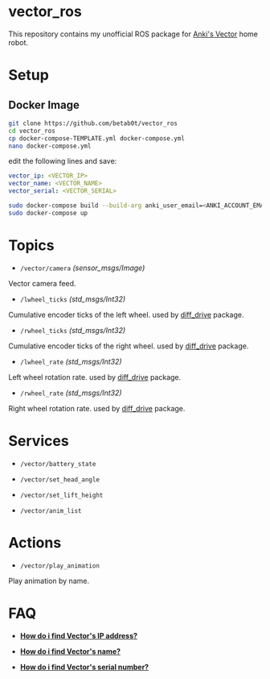# vector_ros
This repository contains my unofficial ROS package for [Anki's Vector](https://www.anki.com/en-us/vector) home robot.

# Setup
## Docker Image
```sh
git clone https://github.com/betab0t/vector_ros
cd vector_ros
cp docker-compose-TEMPLATE.yml docker-compose.yml
nano docker-compose.yml
```
edit the following lines and save:
```yaml
vector_ip: <VECTOR_IP>
vector_name: <VECTOR_NAME>
vector_serial: <VECTOR_SERIAL> 
```

```sh
sudo docker-compose build --build-arg anki_user_email=<ANKI_ACCOUNT_EMAIL> --build-arg anki_user_password=<ANKI_ACCOUNT_PASSWORD>
sudo docker-compose up
```

# Topics
* `/vector/camera`  *(sensor_msgs/Image)*

Vector camera feed.

* `/lwheel_ticks` *(std_msgs/Int32)*

Cumulative encoder ticks of the left wheel. used by [diff_drive](https://github.com/merose/diff_drive) package.

* `/rwheel_ticks`  *(std_msgs/Int32)*

Cumulative encoder ticks of the right wheel. used by [diff_drive](https://github.com/merose/diff_drive) package.

* `/lwheel_rate`  *(std_msgs/Int32)*

Left wheel rotation rate. used by [diff_drive](https://github.com/merose/diff_drive) package.

* `/rwheel_rate`  *(std_msgs/Int32)*

Right wheel rotation rate. used by [diff_drive](https://github.com/merose/diff_drive) package.

# Services

* `/vector/battery_state`

* `/vector/set_head_angle`

* `/vector/set_lift_height`

* `/vector/anim_list`

# Actions

* `/vector/play_animation`

Play animation by name.

# FAQ
- **[How do i find Vector's IP address?](https://developer.anki.com/vector/docs/troubleshooting.html#can-t-find-vector-s-ip-address)**

- **[How do i find Vector's name?](https://developer.anki.com/vector/docs/troubleshooting.html#can-t-find-robot-name)**

- **[How do i find Vector's serial number?](https://developer.anki.com/vector/docs/troubleshooting.html#can-t-find-serial-number)**


